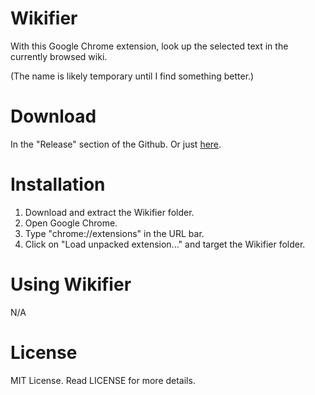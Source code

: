 # Wikifier
With this Google Chrome extension, look up the selected text in the currently browsed wiki.

(The name is likely temporary until I find something better.)

# Download

In the "Release" section of the Github. Or just [here](https://github.com/Dergeick/Wikifier/releases/download/v0.3/Wikifier.zip).

# Installation

1. Download and extract the Wikifier folder.
2. Open Google Chrome.
3. Type "chrome://extensions" in the URL bar.
4. Click on "Load unpacked extension..." and target the Wikifier folder.

# Using Wikifier

N/A

# License

MIT License.
Read LICENSE for more details.